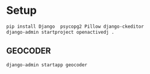 # Setup

```bash
pip install Django  psycopg2 Pillow django-ckeditor
django-admin startproject openactivedj .

```

## GEOCODER

```bash
django-admin startapp geocoder
```

